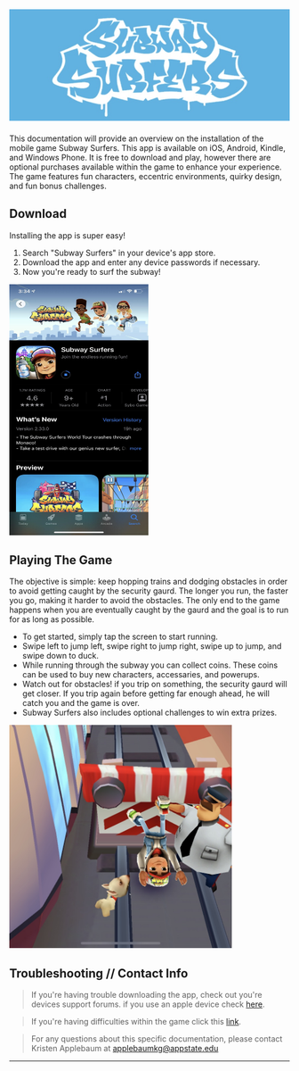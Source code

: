 <img src="header.png"
     width="800" 
     height="200" />
-----------

This documentation will provide an overview on the installation of the mobile game Subway Surfers. This app is available on iOS, Android, Kindle, and Windows Phone. It is free to download and play, however there are optional purchases available within the game to enhance your experience. The game features fun characters, eccentric environments, quirky design, and fun bonus challenges.

## Download
Installing the app is super easy!
1. Search "Subway Surfers" in your device's app store.
2. Download the app and enter any device passwords if necessary.
3. Now you're ready to surf the subway!

<img src="download.png"
     width="250" 
     height="450" />
     
 

## Playing The Game
The objective is simple: keep hopping trains and dodging obstacles in order to avoid getting caught by the security gaurd. The longer you run, the faster you go, making it harder to avoid the obstacles. The only end to the game happens when you are eventually caught by the gaurd and the goal is to run for as long as possible.
* To get started, simply tap the screen to start running.
* Swipe left to jump left, swipe right to jump right, swipe up to jump, and swipe down to duck.
* While running through the subway you can collect coins. These coins can be used to buy new characters, accessaries, and powerups. 
* Watch out for obstacles! if you trip on something, the security gaurd will get closer. If you trip again before getting far enough ahead, he will catch you and the game is over.
* Subway Surfers also includes optional challenges to win extra prizes.

<img src="done.png"
     width="400" 
     height="400" />

## Troubleshooting // Contact Info

>If you're having trouble downloading the app, check out you're devices support forums. if you use an apple device check [here][support].

>If you're having difficulties within the game click this [link][gamehelp].

>For any questions about this specific documentation, please contact Kristen Applebaum at applebaumkg@appstate.edu

--------

[support]: https://support.apple.com/en-us/HT207165
[gamehelp]: https://sybo.zendesk.com/hc/en-us
